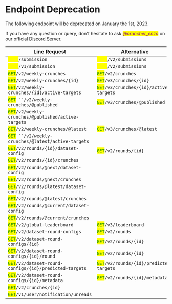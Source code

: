 # Endpoint Deprecation

The following endpoint will be deprecated on January the 1st, 2023.

If you have any question or query, don't hesitate to ask _<mark style="color:purple;">@cruncher\_enzo</mark>_ on our official [Discord Server](https://discord.gg/veAtzsYn3M).

| Line Request                                                                              | Alternative                                                                |
| ----------------------------------------------------------------------------------------- | -------------------------------------------------------------------------- |
| <mark style="color:yellow;">`POST`</mark>`/submission`                                    | <mark style="color:yellow;">`POST`</mark>`/v2/submissions`                 |
| <mark style="color:yellow;">`POST`</mark>`/v1/submission`                                 | <mark style="color:yellow;">`POST`</mark>`/v2/submissions`                 |
| <mark style="color:green;">`GET`</mark>`/v2/weekly-crunches`                              | <mark style="color:green;">`GET`</mark>`/v2/crunches`                      |
| <mark style="color:green;">`GET`</mark>`/v2/weekly-crunches/{id}`                         | <mark style="color:green;">`GET`</mark>`/v3/crunches/{id}`                 |
| <mark style="color:green;">`GET`</mark>`/v2/weekly-crunches/{id}/active-targets`          | <mark style="color:green;">`GET`</mark>`/v3/crunches/{id}/active-targets`  |
| <mark style="color:green;">`GET`</mark>` ``/v2/weekly-crunches/@published`                | <mark style="color:green;">`GET`</mark>`/v3/crunches/@published`           |
| <mark style="color:green;">`GET`</mark>`/v2/weekly-crunches/@published/active-targets`    |                                                                            |
| <mark style="color:green;">`GET`</mark>`/v2/weekly-crunches/@latest`                      | <mark style="color:green;">`GET`</mark>`/v3/crunches/@latest`              |
| <mark style="color:green;">`GET`</mark>` ``/v2/weekly-crunches/@latest/active-targets`    |                                                                            |
| <mark style="color:green;">`GET`</mark>`/v2/rounds/{id}/dataset-config`                   | <mark style="color:green;">`GET`</mark>`/v2/rounds/{id}`                   |
| <mark style="color:green;">`GET`</mark>`/v2/rounds/{id}/crunches`                         |                                                                            |
| <mark style="color:green;">`GET`</mark>`/v2/rounds/@next/dataset-config`                  |                                                                            |
| <mark style="color:green;">`GET`</mark>`/v2/rounds/@next/crunches`                        |                                                                            |
| <mark style="color:green;">`GET`</mark>`/v2/rounds/@latest/dataset-config`                |                                                                            |
| <mark style="color:green;">`GET`</mark>`/v2/rounds/@latest/crunches`                      |                                                                            |
| <mark style="color:green;">`GET`</mark>`/v2/rounds/@current/dataset-config`               |                                                                            |
| <mark style="color:green;">`GET`</mark>`/v2/rounds/@current/crunches`                     |                                                                            |
| <mark style="color:green;">`GET`</mark>`/v2/global-leaderboard`                           | <mark style="color:green;">`GET`</mark>`/v3/leaderboard`                   |
| <mark style="color:green;">`GET`</mark>`/v2/dataset-round-configs`                        | <mark style="color:green;">`GET`</mark>`/v2/rounds`                        |
| <mark style="color:green;">`GET`</mark>`/v2/dataset-round-configs/{id}`                   | <mark style="color:green;">`GET`</mark>`/v2/rounds/{id}`                   |
| <mark style="color:green;">`GET`</mark>`/v2/dataset-round-configs/{id}/round`             | <mark style="color:green;">`GET`</mark>`/v2/rounds/{id}`                   |
| <mark style="color:green;">`GET`</mark>`/v2/dataset-round-configs/{id}/predicted-targets` | <mark style="color:green;">`GET`</mark>`/v2/rounds/{id}/predicted-targets` |
| <mark style="color:green;">`GET`</mark>`/v2/dataset-round-configs/{id}/metadata`          | <mark style="color:green;">`GET`</mark>`/v2/rounds/{id}/metadata`          |
| <mark style="color:green;">`GET`</mark>`/v2/crunches/{id}`                                |                                                                            |
| <mark style="color:green;">`GET`</mark>`/v1/user/notification/unreads`                    |                                                                            |
